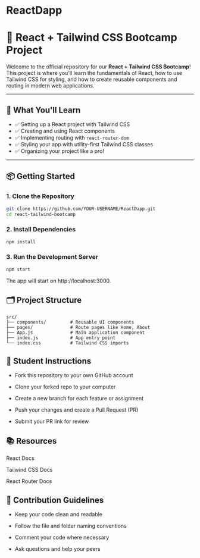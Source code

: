 # ReactDapp

# 🚀 React + Tailwind CSS Bootcamp Project

Welcome to the official repository for our **React + Tailwind CSS Bootcamp**! This project is where you'll learn the fundamentals of React, how to use Tailwind CSS for styling, and how to create reusable components and routing in modern web applications.

---

## 🧠 What You'll Learn

- ✅ Setting up a React project with Tailwind CSS
- ✅ Creating and using React components
- ✅ Implementing routing with `react-router-dom`
- ✅ Styling your app with utility-first Tailwind CSS classes
- ✅ Organizing your project like a pro!

---

## 📦 Getting Started

### 1. Clone the Repository
```bash
git clone https://github.com/YOUR-USERNAME/ReactDapp.git
cd react-tailwind-bootcamp
```
### 2. Install Dependencies
```bash
npm install
```
### 3. Run the Development Server
```bash
npm start
```
The app will start on http://localhost:3000.

## 🗂️ Project Structure
```
src/
├── components/         # Reusable UI components
├── pages/              # Route pages like Home, About
├── App.js              # Main application component
├── index.js            # App entry point
└── index.css           # Tailwind CSS imports
```

## 📝 Student Instructions
- Fork this repository to your own GitHub account

- Clone your forked repo to your computer

- Create a new branch for each feature or assignment

- Push your changes and create a Pull Request (PR)

- Submit your PR link for review

## 📚 Resources
React Docs

Tailwind CSS Docs

React Router Docs

## 🙌 Contribution Guidelines
- Keep your code clean and readable

- Follow the file and folder naming conventions

- Comment your code where necessary

- Ask questions and help your peers
